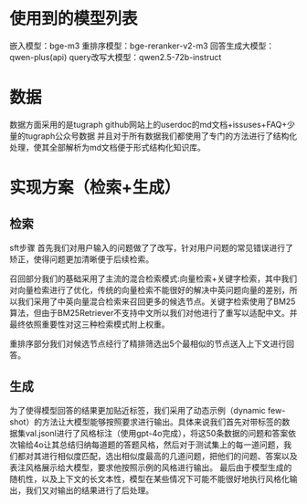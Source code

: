 # 使用到的模型列表

嵌入模型：bge-m3
重排序模型：bge-reranker-v2-m3
回答生成大模型：qwen-plus(api)
query改写大模型：qwen2.5-72b-instruct

# 数据
数据方面采用的是tugraph github网站上的userdoc的md文档+issuses+FAQ+少量的tugraph公众号数据
并且对于所有数据我们都使用了专门的方法进行了结构化处理，使其全部解析为md文档便于形式结构化知识库。

# 实现方案（检索+生成）

## 检索
sft步骤
首先我们对用户输入的问题做了了改写，针对用户问题的常见错误进行了矫正，使得问题更加清晰便于后续检索。

召回部分我们的基础采用了主流的混合检索模式:向量检索+关键字检索，其中我们对向量检索进行了优化，传统的向量检索不能很好的解决中英问题向量的差别，所以我们采用了中英向量混合检索来召回更多的候选节点。关键字检索使用了BM25算法，但由于BM25Retriever不支持中文所以我们对他进行了重写以适配中文。并最终依照重要性对这三种检索模式附上权重。

重排序部分我们对候选节点经行了精排筛选出5个最相似的节点送入上下文进行回答。

## 生成
为了使得模型回答的结果更加贴近标签，我们采用了动态示例（dynamic few-shot）的方法让大模型能够按照要求进行输出。具体来说我们首先对带标签的数据集val.jsonl进行了风格标注（使用gpt-4o完成），将这50条数据的问题和答案依次输给4o让其总结归纳每道题的答题风格，然后对于测试集上的每一道问题，我们都对其进行相似度匹配，选出相似度最高的几道问题，把他们的问题、答案以及表注风格展示给大模型，要求他按照示例的风格进行输出。
最后由于模型生成的随机性，以及上下文的长文本性，模型在某些情况下可能不能很好地执行风格化输出，我们又对输出的结果进行了后处理。